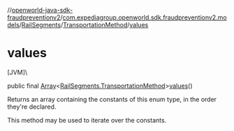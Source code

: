 //[openworld-java-sdk-fraudpreventionv2](../../../../index.md)/[com.expediagroup.openworld.sdk.fraudpreventionv2.models](../../index.md)/[RailSegments](../index.md)/[TransportationMethod](index.md)/[values](values.md)

# values

[JVM]\

public final [Array](https://kotlinlang.org/api/latest/jvm/stdlib/kotlin/-array/index.html)&lt;[RailSegments.TransportationMethod](index.md)&gt;[values](values.md)()

Returns an array containing the constants of this enum type, in the order they're declared.

This method may be used to iterate over the constants.
